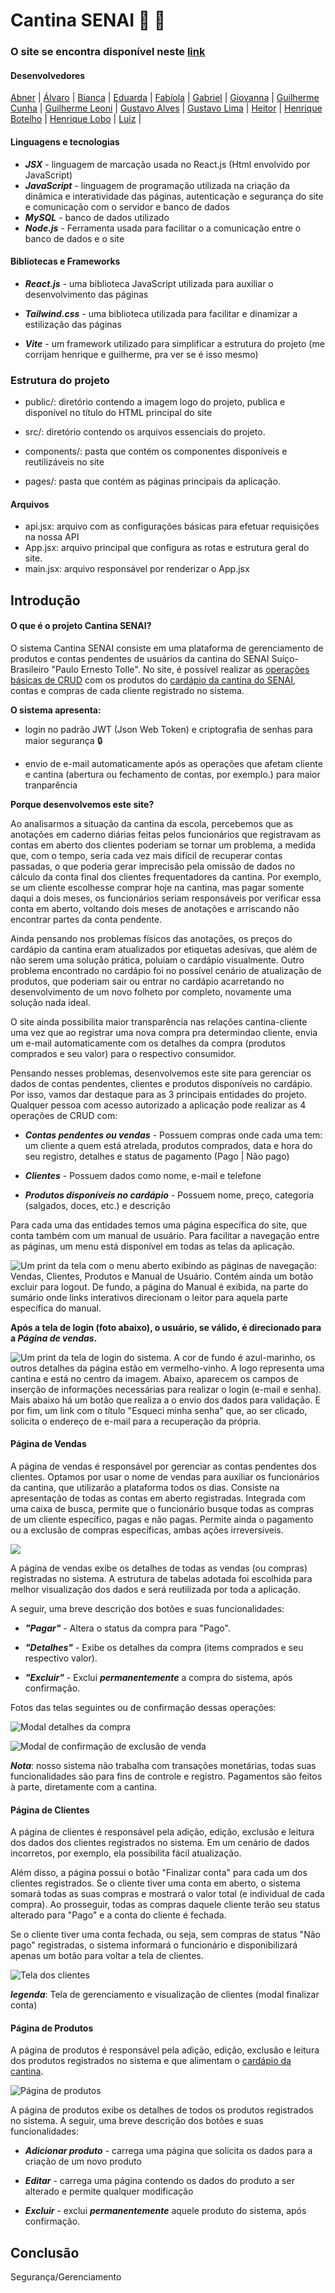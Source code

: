 # Cantina SENAI 🍔 🍟

### O site se encontra disponível neste [link](https://sistema.cantinasenai.com.br/)

#### Desenvolvedores


[Abner](https://github.com/ClaushSouza) | 
[Álvaro](https://github.com/alvarexx) | 
[Bianca](https://github.com/BiancaMarcondes) |
[Eduarda](https://github.com/dudaribas) |
[Fabíola](https://github.com/fabiola-girotti) | 
[Gabriel](https://github.com/Gctyx) | 
[Giovanna](https://github.com/GiPaiva) | 
[Guilherme Cunha](https://github.com/Guigite) |
[Guilherme Leoni](https://github.com/GuiLeoni) | 
[Gustavo Alves](https://github.com/Decompilationist) |
[Gustavo Lima](https://github.com/gustavol1) |
[Heitor](https://github.com/heitorsclaudino) |
[Henrique Botelho](https://github.com/Henrique-Botelho) | 
[Henrique Lobo](https://github.com/HLN-lobo) | 
[Luiz](https://github.com/LAugustoLeite) | 


#### Linguagens e tecnologias

- ***JSX*** - linguagem de marcação usada no React.js (Html envolvido por JavaScript)
- ***JavaScript*** - linguagem de programação utilizada na criação da dinâmica e interatividade das páginas, autenticação e segurança do site e comunicação com o servidor e banco de dados
- ***MySQL*** - banco de dados utilizado
- ***Node.js*** - Ferramenta usada para facilitar o a comunicação entre o banco de dados e o site


#### Bibliotecas e Frameworks

- ***React.js*** - uma biblioteca JavaScript utilizada para auxiliar o desenvolvimento das páginas

- ***Tailwind.css*** - uma biblioteca utilizada para facilitar e dinamizar a estilização das páginas

- ***Vite*** - um framework utilizado para simplificar a estrutura do projeto (me corrijam henrique e guilherme, pra ver se é isso mesmo)

### Estrutura do projeto 

- public/: diretório contendo a imagem logo do projeto, publica e disponível no título do HTML principal do site

- src/: diretório contendo os arquivos essenciais do projeto.

- components/: pasta que contém os componentes disponíveis e reutilizáveis no site

- pages/: pasta que contém as páginas principais da aplicação.

#### Arquivos

- api.jsx: arquivo com as configurações básicas para efetuar requisições na nossa API
- App.jsx: arquivo principal que configura as rotas e estrutura geral do site.
- main.jsx: arquivo responsável por renderizar o App.jsx

## Introdução


#### O que é o projeto Cantina SENAI?

O sistema Cantina SENAI consiste em uma plataforma de gerenciamento de produtos e contas pendentes de usuários da cantina do SENAI Suíço-Brasileiro "Paulo Ernesto Tolle". No site, é possível realizar as [operações básicas de CRUD](https://coodesh.com/blog/dicionario/o-que-e-crud/) com os produtos do [cardápio da cantina do SENAI](https://www.cantinasenai.com.br), contas e compras de cada cliente registrado no sistema.

**O sistema apresenta:**

- login no padrão JWT (Json Web Token) e criptografia de senhas para maior segurança :lock:

- envio de e-mail automaticamente após as operações que afetam cliente e cantina (abertura ou fechamento de contas, por exemplo.) para maior tranparência


**Porque desenvolvemos este site?**


Ao analisarmos a situação da cantina da escola, percebemos que as anotações em caderno diárias feitas pelos funcionários que registravam as contas em aberto dos clientes poderiam se tornar um problema, a medida que, com o tempo, seria cada vez mais difícil de recuperar contas passadas, o que poderia gerar imprecisão pela omissão de dados no cálculo da conta final dos clientes frequentadores da cantina. Por exemplo, se um cliente escolhesse comprar hoje na cantina, mas pagar somente daqui a dois meses, os funcionários seriam responsáveis por verificar essa conta em aberto, voltando dois meses de anotações e arriscando não encontrar partes da conta pendente. 

Ainda pensando nos problemas físicos das anotações, os preços do cardápio da cantina eram atualizados por etiquetas adesivas, que além de não serem uma solução prática, poluiam o cardápio visualmente. Outro problema encontrado no cardápio foi no possível cenário de atualização de produtos, que poderiam sair ou entrar no cardápio acarretando no desenvolvimento de um novo folheto por completo, novamente uma solução nada ideal.

O site ainda possibilita maior transparência nas relações cantina-cliente uma vez que ao registrar uma nova compra pra determindao cliente, envia um e-mail automaticamente com os detalhes da compra (produtos comprados e seu valor) para o respectivo consumidor.

Pensando nesses problemas, desenvolvemos este site para gerenciar os dados de contas pendentes, clientes e produtos disponíveis no cardápio. Por isso, vamos dar destaque para as 3 principais entidades do projeto. Qualquer pessoa com acesso autorizado a aplicação pode realizar as 4 operações de CRUD com: 

- ***Contas pendentes ou vendas*** - Possuem compras onde cada uma tem: um cliente a quem está atrelada,  produtos comprados, data e hora do seu registro, detalhes e status de pagamento (Pago | Não pago)

- ***Clientes*** - Possuem dados como nome, e-mail e telefone

- ***Produtos disponíveis no cardápio*** - Possuem nome, preço, categoria (salgados, doces, etc.) e descrição

Para cada uma das entidades temos uma página específica do site, que conta também com um manual de usuário. Para facilitar a navegação entre as páginas, um menu está disponível em todas as telas da aplicação.

![Um print da tela com o menu aberto exibindo as páginas de navegação: Vendas, Clientes, Produtos e Manual de Usuário. Contém ainda um botão excluir para logout. De fundo, a página do Manual é exibida, na parte do sumário onde links interativos direcionam o leitor para aquela parte específica do manual.](./src/assets/prints/manualEmenu.png "Print do menu expandido e página do manual de instruções")

**Após a tela de login (foto abaixo), o usuário, se válido, é direcionado para a *Página de vendas*.**

![Um print da tela de login do sistema. A cor de fundo é azul-marinho, os outros detalhes da página estão em vermelho-vinho. A logo representa uma cantina e está no centro da imagem. Abaixo, aparecem os campos de inserção de informações necessárias para realizar o login (e-mail e senha). Mais abaixo há um botão que realiza a o envio dos dados para validação. E por fim, um link com o título "Esqueci minha senha" que, ao ser clicado, solicita o endereço de e-mail para a recuperação da própria.](./src/assets/prints/loginIMGedit.png "Print do login do sistema")

#### Página de Vendas

A página de vendas é responsável por gerenciar as contas pendentes dos clientes. Optamos por usar o nome de vendas para auxiliar os funcionários da cantina, que utilizarão a plataforma todos os dias. 
Consiste na apresentação de todas as contas em aberto registradas. Integrada com uma caixa de busca, permite que o funcionário busque todas as compras de um cliente específico, pagas e não pagas.
Permite ainda o pagamento ou a exclusão de compras específicas, ambas ações irreversíveis. 

![](./src/assets/prints/vendasPage.png)

A página de vendas exibe os detalhes de todas as vendas (ou compras) registradas no sistema. A estrutura de tabelas adotada foi escolhida para melhor visualização dos dados e será reutilizada por toda a aplicação. 

A seguir, uma breve descrição dos botões e suas funcionalidades:

- ***"Pagar"*** - Altera o status da compra para "Pago".

- ***"Detalhes"*** - Exibe os detalhes da compra (items comprados e seu respectivo valor). 

- ***"Excluir"*** - Exclui ***permanentemente*** a compra do sistema, após confirmação.

Fotos das telas seguintes ou de confirmação dessas operações:

![](./src/assets/prints/detailsCompraEdit.png "Modal detalhes da compra")

![](./src/assets/prints/modalExcluiCompra.png "Modal de confirmação de exclusão de venda")


***Nota***: nosso sistema não trabalha com transações monetárias, todas suas funcionalidades são para fins de controle e registro. Pagamentos são feitos à parte, diretamente com a cantina.


#### Página de Clientes

A página de clientes é responsável pela adição, edição, exclusão e leitura dos dados dos clientes registrados no sistema. Em um cenário de dados incorretos, por exemplo, ela possibilita fácil atualização.

Além disso, a página possui o botão "Finalizar conta" para cada um dos clientes registrados. Se o cliente tiver uma conta em aberto, o sistema somará todas as suas compras e mostrará o valor total (e individual de cada compra). Ao prosseguir, todas as compras daquele cliente terão seu status alterado para "Pago" e a conta do cliente é fechada.

Se o cliente tiver uma conta fechada, ou seja, sem compras de status "Não pago" registradas, o sistema informará o funcionário e disponibilizará apenas um botão para voltar a tela de clientes.

![Tela dos clientes](./src/assets/prints/clientesPage.png "Print da tela 'Clientes'")

***legenda***: Tela de gerenciamento e visualização de clientes
(modal finalizar conta)

#### Página de Produtos

A página de produtos é responsável pela adição, edição, exclusão e leitura dos produtos registrados no sistema e que alimentam o [cardápio da cantina](https://www.cantinasenai.com.br).

![](./src/assets/prints/produtosPageedit.png "Página de produtos")

A página de produtos exibe os detalhes de todos os produtos registrados no sistema. A seguir, uma breve descrição dos botões e suas funcionalidades:

- ***Adicionar produto*** - carrega uma página que solicita os dados para a criação de um novo produto 

- ***Editar*** - carrega uma página contendo os dados do produto a ser alterado e permite qualquer modificação

- ***Excluir*** - exclui ***permanentemente*** aquele produto do sistema, após confirmação.

## Conclusão

Segurança/Gerenciamento

